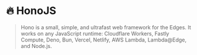 # 🔥 HonoJS

> Hono is a small, simple, and ultrafast web framework for the Edges. It works on any JavaScript runtime: Cloudflare
> Workers, Fastly Compute, Deno, Bun, Vercel, Netlify, AWS Lambda, Lambda@Edge, and Node.js.
